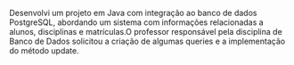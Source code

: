 Desenvolvi um projeto em Java com integração ao banco de dados PostgreSQL, abordando um sistema com informações relacionadas a alunos, disciplinas e matrículas.O professor responsável pela disciplina de Banco de Dados solicitou a criação de algumas queries e a implementação do método update. 
